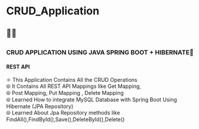 # CRUD_Application
<h2>🧑‍💻<h2>
<h3>CRUD APPLICATION USING JAVA SPRING BOOT + HIBERNATE👋</h3>
<h4>REST API</h4>
⚛️ This Application Contains All the CRUD Operations  <br/>
⦾  It Contains All REST API Mappings like Get Mapping, <br/>
⦾  Post Mapping, Put Mapping , Delete Mapping <br/>
⦾  Learned How to integrate MySQL Database with Spring Boot Using Hibernate (JPA Repository)<br/>
⦾  Learned About Jpa Repository methods like FindAll(),FindById(),Save(),DeleteById(),Delete()<br/>
<br/>


